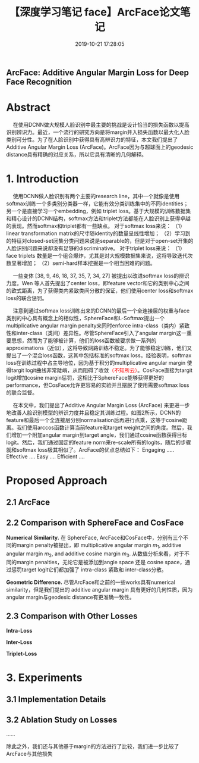 ﻿---
title: 【深度学习笔记 face】ArcFace论文笔记
date: 2019-10-21 17:28:05
tags:
categories: ["深度学习笔记"]
mathjax: true
---

 ## ArcFace: Additive Angular Margin Loss for Deep Face Recognition


# Abstract
&emsp; 在使用DCNN做大规模人脸识别中最主要的挑战是设计恰当的损失函数以提高识别辨识力。最近，一个流行的研究方向是将margin并入损失函数以最大化人脸类别可分性。为了在人脸识别中获得具有高辨识力的特征，本文我们提出了Additive Angular Margin Loss (ArcFace)。ArcFace因为与超球面上的geodesic distance具有精确的对应关系，所以它具有清晰的几何解释。
<!-- more -->

# 1. Introduction
&emsp; 使用DCNN做人脸识别有两个主要的research line，其中一个就像是使用softmax训练一个多类别分类器一样，它能有效分类训练集中的不同identities；另一个是直接学习一个embedding，例如 triplet loss。基于大规模的训练数据集和精心设计的DCNN结构，softmax方法和triplet方法都能在人脸识别上获得卓越的表现。然而softmax和triplet都有一些缺点。
对于softmax loss来说：
（1）linear transformation matrix的尺寸随identity的数量呈线性增加；
（2）学习到的特征对closed-set闭集分类问题来说是separable的，但是对于open-set开集的人脸识别问题来说却没有足够的discriminative。
对于triplet loss来说：
（1）face triplets 数量是一个组合爆炸，尤其是对大规模数据集来说，这将导致迭代次数显著增加；
（2）semi-hard样本挖掘是一个相当困难的问题。


&emsp; 一些变体 [38, 9, 46, 18, 37, 35, 7, 34, 27] 被提出以改进softmax loss的辨识力度。Wen 等人首先提出了center loss，即feature vector和它的类别中心之间的欧式距离，为了获得类内紧致类间分散的保证，他们使用center loss和softmax loss的联合惩罚。

&emsp; 注意到通过softmax loss训练出来的DCNN的最后一个全连接层的权重与face类别的中心具有概念上的相似性，SphereFace和L-Softmax提出一个multiplicative angular margin penalty来同时enforce intra-class（类内）紧致性和inter-class（类间）差异性。尽管SphereFace引入了angular margin这一重要思想，然而为了能够被计算，他们的loss函数被要求做一系列的approximations（近似），这将导致网路训练不稳定。为了能够稳定训练，他们又提出了一个混合loss函数，这其中包括标准的softmax loss。经验表明，softmax loss在训练过程中占主导地位，因为基于积分的multiplicative angular margin 使得targit logit曲线非常陡峭，从而阻碍了收敛<font color=red>（不知所云）</font>。CosFace直接为targit logit增加cosine margin惩罚，这相比于SphereFace能够获得更好的performance，但CosFace允许更容易的实验并且摆脱了使用需要softmax loss的联合监督。

&emsp; 在本文中，我们提出了Additive Angular Margin Loss (ArcFace) 来更进一步地改善人脸识别模型的辨识力度并且稳定其训练过程。如图2所示，DCNN的feature和最后一个全连接层分别normalisation后再进行点乘，这等于cosine距离。我们使用arccos函数计算当前feature和target weight之间的角度。然后，我们增加一个附加angular margin到target angle，我们通过cosine函数获得目标logit。然后，我们通过固定的feature norm来re-scale所有的logits，随后的步骤就和softmax loss极其相似了。ArcFace的优点总结如下：
Engaging .....
Effective ....
Easy ....
Efficient ....

# Proposed Approach
## 2.1 ArcFace

## 2.2 Comparison with SphereFace and CosFace
**Numerical Similarity.** 在 SphereFace, ArcFace和CosFace中，分别有三个不同的margin penalty被提出，即 multiplicative angular margin $m_1$, additive angular margin $m_2$, and additive cosine margin $m_3$. 从数值分析来看，对于不同的margin penalties，无论它是被添加到angle space 还是 cosine space，通过惩罚target logit它们都加强了 intra-class 紧致和 inter-class分散。


**Geometric Difference.** 尽管ArcFace和之前的一些works具有numerical similarity，但是我们提出的 additive angular margin 具有更好的几何性质，因为angular margin与geodesic distance有更准确一致性。

## 2.3 Comparison with Other Losses
**Intra-Loss**

**Inter-Loss**

**Triplet-Loss**


# 3. Experiments
## 3.1 Implementation Details

## 3.2 Ablation Study on Losses
……

除此之外，我们还与其他基于margin的方法进行了比较，我们进一步比较了ArcFace与其他损失



